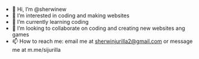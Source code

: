 - 👋 Hi, I’m @sherwinew
- 👀 I’m interested in coding and making websites
- 🌱 I’m currently learning coding 
- 💞️ I’m looking to collaborate on coding and creating new websites ang games
- 📫 How to reach me: email me at sherwinjurilla2@gmail.com or message me at m.me/sijurilla

<!---
sherwinew/sherwinew is a student and still learning
You can click the Preview link to take a look at your changes.
--->
